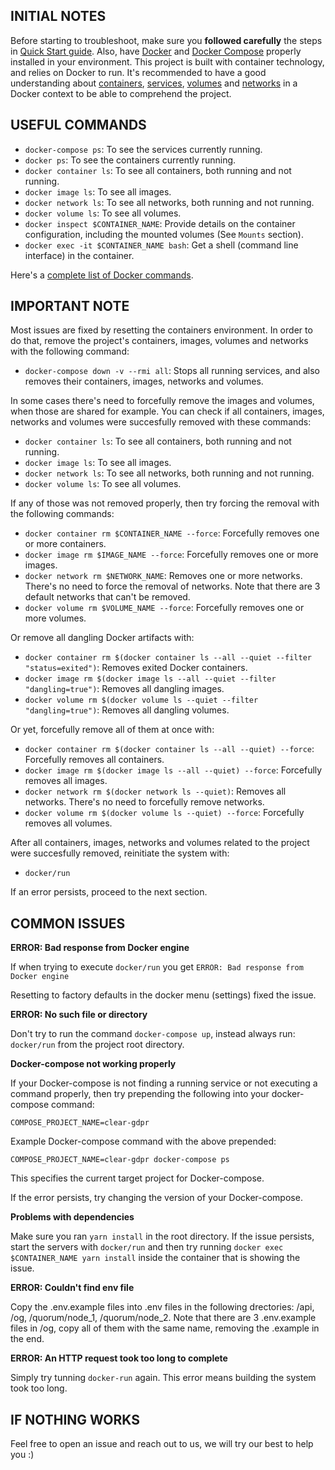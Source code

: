 ## INITIAL NOTES

Before starting to troubleshoot, make sure you **followed carefully** the steps in [Quick Start guide](README.md).
Also, have [Docker](https://docs.docker.com/install/) and [Docker Compose](https://docs.docker.com/compose/install/) properly installed in your environment. This project is built with container technology, and relies on Docker to run. It's recommended to have a good understanding about [containers](https://docs.docker.com/get-started/part2/), [services](https://docs.docker.com/get-started/part3/), [volumes](https://docs.docker.com/storage/volumes/) and [networks](https://docs.docker.com/network/) in a Docker context to be able to comprehend the project.

## USEFUL COMMANDS

* `docker-compose ps`: To see the services currently running.
* `docker ps`: To see the containers currently running.
* `docker container ls`: To see all containers, both running and not running.
* `docker image ls`: To see all images.
* `docker network ls`: To see all networks, both running and not running.
* `docker volume ls`: To see all volumes.
* `docker inspect $CONTAINER_NAME`: Provide details on the container configuration, including the mounted volumes (See `Mounts` section).
* `docker exec -it $CONTAINER_NAME bash`: Get a shell (command line interface) in the container.

Here's a [complete list of Docker commands](https://docs.docker.com/engine/reference/commandline/docker/#child-commands).

## IMPORTANT NOTE

Most issues are fixed by resetting the containers environment. In order to do that, remove the project's containers, images, volumes and networks with the following command:

* `docker-compose down -v --rmi all`: Stops all running services, and also removes their containers, images, networks and volumes.

In some cases there's need to forcefully remove the images and volumes, when those are shared for example.
You can check if all containers, images, networks and volumes were succesfully removed with these commands:

* `docker container ls`: To see all containers, both running and not running.
* `docker image ls`: To see all images.
* `docker network ls`: To see all networks, both running and not running.
* `docker volume ls`: To see all volumes.

If any of those was not removed properly, then try forcing the removal with the following commands:

* `docker container rm $CONTAINER_NAME --force`: Forcefully removes one or more containers.
* `docker image rm $IMAGE_NAME --force`: Forcefully removes one or more images.
* `docker network rm $NETWORK_NAME`: Removes one or more networks. There's no need to force the removal of networks. Note that there are 3 default networks that can't be removed.
* `docker volume rm $VOLUME_NAME --force`: Forcefully removes one or more volumes.

Or remove all dangling Docker artifacts with:

* `docker container rm $(docker container ls --all --quiet --filter "status=exited")`: Removes exited Docker containers.
* `docker image rm $(docker image ls --all --quiet --filter "dangling=true")`: Removes all dangling images.
* `docker volume rm $(docker volume ls --quiet --filter "dangling=true")`: Removes all dangling volumes.

Or yet, forcefully remove all of them at once with:

* `docker container rm $(docker container ls --all --quiet) --force`: Forcefully removes all containers.
* `docker image rm $(docker image ls --all --quiet) --force`: Forcefully removes all images.
* `docker network rm $(docker network ls --quiet)`: Removes all networks. There's no need to forcefully remove networks.
* `docker volume rm $(docker volume ls --quiet) --force`: Forcefully removes all volumes.

After all containers, images, networks and volumes related to the project were succesfully removed, reinitiate the system with:

* `docker/run`

If an error persists, proceed to the next section.

## COMMON ISSUES

**ERROR: Bad response from Docker engine**

If when trying to execute `docker/run` you get `ERROR: Bad response from Docker engine`

Resetting to factory defaults in the docker menu (settings) fixed the issue.

**ERROR: No such file or directory**

Don't try to run the command `docker-compose up`, instead always run: `docker/run` from the project root directory.

**Docker-compose not working properly**

If your Docker-compose is not finding a running service or not executing a command properly, then try prepending the following into your docker-compose command:

`COMPOSE_PROJECT_NAME=clear-gdpr`

Example Docker-compose command with the above prepended:

`COMPOSE_PROJECT_NAME=clear-gdpr docker-compose ps`

This specifies the current target project for Docker-compose.

If the error persists, try changing the version of your Docker-compose. 

**Problems with dependencies**

Make sure you ran `yarn install` in the root directory. 
If the issue persists, start the servers with `docker/run` and then try running `docker exec $CONTAINER_NAME yarn install` inside the container that is showing the issue. 

**ERROR: Couldn't find env file**

Copy the .env.example files into .env files in the following drectories: /api, /og, /quorum/node_1, /quorum/node_2. 
Note that there are 3 .env.example files in /og, copy all of them with the same name, removing the .example in the end.

**ERROR: An HTTP request took too long to complete**

Simply try tunning `docker-run` again. This error means building the system took too long.

## IF NOTHING WORKS

Feel free to open an issue and reach out to us, we will try our best to help you :)
